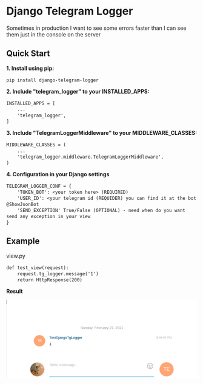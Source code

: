 Django Telegram Logger
=======================================
Sometimes in production I want to see some errors faster than I can see them just in the console on the server


Quick Start
-----------

**1. Install using pip:**

    pip install django-telegram-logger

**2. Include "telegram_logger" to your INSTALLED_APPS:**

    INSTALLED_APPS = [
        ...
        'telegram_logger',
    ]

**3. Include "TelegramLoggerMiddleware" to your MIDDLEWARE_CLASSES:**


    MIDDLEWARE_CLASSES = (
        ...
        'telegram_logger.middleware.TelegramLoggerMiddleware',
    )

**4. Configuration in your Django settings**
    
    
    TELEGRAM_LOGGER_CONF = {
        'TOKEN_BOT': <your token here> (REQUIRED) 
        'USER_ID': <your telegram id (REQUIDER) you can find it at the bot @ShowJsonBot
        'SEND_EXCEPTION' True/False (OPTIONAL) - need when do you want send any exception in your view 
    }

Example
-----------
view.py

    
    def test_view(request):
        request.tg_logger.message('1')
        return HttpResponse(200)
    
**Result**

![Альтернативный текст](img.png)
